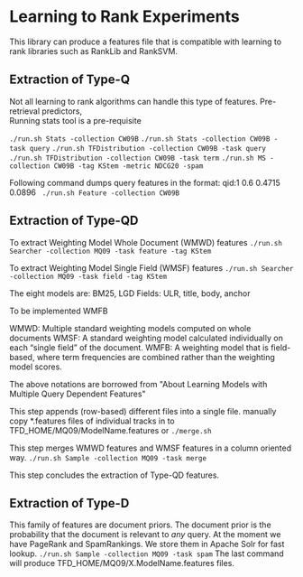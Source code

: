 # Learning to Rank Experiments

This library can produce a features file that is compatible with learning to rank libraries such as RankLib and RankSVM.

## Extraction of Type-Q
Not all learning to rank algorithms can handle this type of features.
Pre-retrieval predictors,  
Running stats tool is a pre-requisite

` ./run.sh Stats -collection CW09B `
` ./run.sh Stats -collection CW09B -task query `
` ./run.sh TFDistribution -collection CW09B -task query `
` ./run.sh TFDistribution -collection CW09B -task term `
` ./run.sh MS -collection CW09B -tag KStem -metric NDCG20 -spam `

Following command dumps query features in the format: qid:1   0.6     0.4715      0.0896
` ./run.sh Feature -collection CW09B`

## Extraction of Type-QD

To extract Weighting Model Whole Document (WMWD) features
` ./run.sh Searcher -collection MQ09 -task feature -tag KStem `

To extract Weighting Model Single Field (WMSF) features
` ./run.sh Searcher -collection MQ09 -task field -tag KStem `

The eight models are: BM25, LGD 
Fields: ULR, title, body, anchor

To be implemented WMFB

WMWD: Multiple standard weighting models computed on whole documents
WMSF: A standard weighting model calculated individually on each “single field” of the document. 
WMFB: A weighting model that is field-based, where term frequencies are combined rather than the weighting model scores.

The above notations are borrowed from "About Learning Models with Multiple Query Dependent Features"

This step appends (row-based) different files into a single file.
manually copy *.features files of individual tracks in to TFD_HOME/MQ09/ModelName.features or
` ./merge.sh `

This step merges WMWD features and WMSF features in a column oriented way.
` ./run.sh Sample -collection MQ09 -task merge `

This step concludes the extraction of Type-QD features.

## Extraction of Type-D

This family of features are document priors.
The document prior is the probability that the document is relevant to *any* query.
At the moment we have PageRank and SpamRankings.
We store them in Apache Solr for fast lookup.
` ./run.sh Sample -collection MQ09 -task spam `
The last command will produce TFD_HOME/MQ09/X.ModelName.features files.